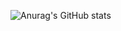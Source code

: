 ![Anurag's GitHub stats](https://github-readme-stats.vercel.app/api0csong=anuraghazra&show_icons=true)
